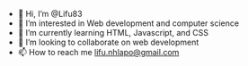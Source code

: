 - 👋 Hi, I’m @Lifu83
- 👀 I’m interested in Web development and computer science
- 🌱 I’m currently learning HTML, Javascript, and CSS
- 💞️ I’m looking to collaborate on web development 
- 📫 How to reach me lifu.nhlapo@gmail.com

<!---
Lifu83/Lifu83 is a ✨ special ✨ repository because its `README.md` (this file) appears on your GitHub profile.
You can click the Preview link to take a look at your changes.
--->
